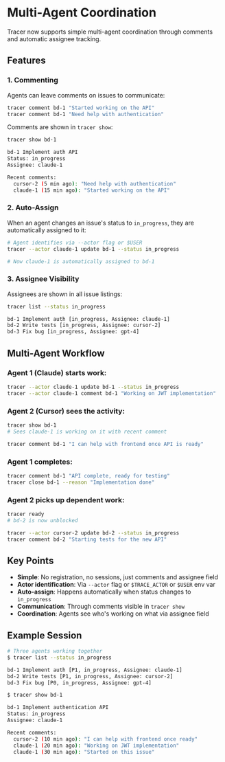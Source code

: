 # Multi-Agent Coordination

Tracer now supports simple multi-agent coordination through comments and automatic assignee tracking.

## Features

### 1. Commenting

Agents can leave comments on issues to communicate:

```bash
tracer comment bd-1 "Started working on the API"
tracer comment bd-1 "Need help with authentication"
```

Comments are shown in `tracer show`:

```bash
tracer show bd-1

bd-1 Implement auth API
Status: in_progress
Assignee: claude-1

Recent comments:
  cursor-2 (5 min ago): "Need help with authentication"
  claude-1 (15 min ago): "Started working on the API"
```

### 2. Auto-Assign

When an agent changes an issue's status to `in_progress`, they are automatically assigned to it:

```bash
# Agent identifies via --actor flag or $USER
tracer --actor claude-1 update bd-1 --status in_progress

# Now claude-1 is automatically assigned to bd-1
```

### 3. Assignee Visibility

Assignees are shown in all issue listings:

```bash
tracer list --status in_progress

bd-1 Implement auth [in_progress, Assignee: claude-1]
bd-2 Write tests [in_progress, Assignee: cursor-2]
bd-3 Fix bug [in_progress, Assignee: gpt-4]
```

## Multi-Agent Workflow

### Agent 1 (Claude) starts work:
```bash
tracer --actor claude-1 update bd-1 --status in_progress
tracer --actor claude-1 comment bd-1 "Working on JWT implementation"
```

### Agent 2 (Cursor) sees the activity:
```bash
tracer show bd-1
# Sees claude-1 is working on it with recent comment

tracer comment bd-1 "I can help with frontend once API is ready"
```

### Agent 1 completes:
```bash
tracer comment bd-1 "API complete, ready for testing"
tracer close bd-1 --reason "Implementation done"
```

### Agent 2 picks up dependent work:
```bash
tracer ready
# bd-2 is now unblocked

tracer --actor cursor-2 update bd-2 --status in_progress
tracer comment bd-2 "Starting tests for the new API"
```

## Key Points

- **Simple**: No registration, no sessions, just comments and assignee field
- **Actor identification**: Via `--actor` flag or `$TRACE_ACTOR` or `$USER` env var
- **Auto-assign**: Happens automatically when status changes to `in_progress`
- **Communication**: Through comments visible in `tracer show`
- **Coordination**: Agents see who's working on what via assignee field

## Example Session

```bash
# Three agents working together
$ tracer list --status in_progress

bd-1 Implement auth [P1, in_progress, Assignee: claude-1]
bd-2 Write tests [P1, in_progress, Assignee: cursor-2]
bd-3 Fix bug [P0, in_progress, Assignee: gpt-4]

$ tracer show bd-1

bd-1 Implement authentication API
Status: in_progress
Assignee: claude-1

Recent comments:
  cursor-2 (10 min ago): "I can help with frontend once ready"
  claude-1 (20 min ago): "Working on JWT implementation"
  claude-1 (30 min ago): "Started on this issue"
```
